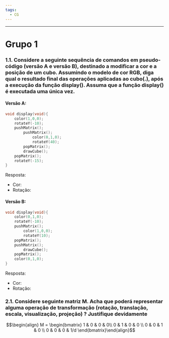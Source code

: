 ```yaml
---
tags:
  - CG
---
```

---
# Grupo 1

### 1.1. Considere a seguinte sequência de comandos em pseudo-código (versão A e versão B), destinado a modificar a cor e a posição de um cubo. Assumindo o modelo de cor RGB, diga qual o resultado final das operações aplicadas ao cubo(.), após a execução da função display(). Assuma que a função display() é executada uma única vez.
#### Versão A:
```c++
void display(void){
	color(1,0,0);
	rotateY(-10);
	pushMatrix();
		pushMatrix();
			color(0,1,0);
			rotateY(40);
		popMatrix();
		drawCube();
	popMatrix();
	rotateY(-15);
}
```
Resposta:
- Cor: 
- Rotação: 
#### Versão B:
```c++
void display(void){
	color(0,1,0);
	rotateY(-10);
	pushMatrix();
		color(1,0,0);
		rotateY(10);
	popMatrix();
	pushMatrix();
		drawCube();
	popMatrix();
	color(0,1,0);
}
```
Resposta:
- Cor: 
- Rotação: 

### 2.1. Considere seguinte matriz M. Acha que poderá representar alguma operação de transformação (rotação, translação, escala, visualização, projeção) ? Justifique devidamente
$$\begin{align} M = \begin{bmatrix} 1 & 0 & 0 & 0\\ 0 & 1 & 0 & 0 \\ 0 & 0 & 1 & 0 \\ 0 & 0 & 0 & 1/d \end{bmatrix}\end{align}$$
